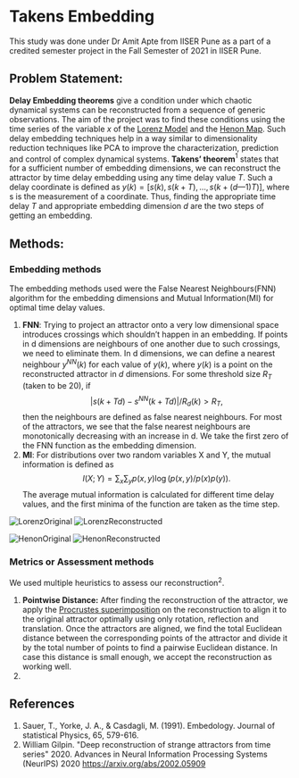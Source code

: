 # Takens Embedding
This study was done under Dr Amit Apte from IISER Pune as a part of a credited semester project in the Fall Semester of 2021 in IISER Pune.
## Problem Statement:
**Delay Embedding theorems** give a condition under which chaotic dynamical systems can be reconstructed from a sequence of generic observations. The aim of the project was to find these conditions using the time series of the variable $x$ of the [Lorenz Model](https://en.wikipedia.org/wiki/Lorenz_system) and the [Henon Map](https://en.wikipedia.org/wiki/H%C3%A9non_map). Such delay embedding techniques help in a way similar to dimensionality reduction techniques like PCA to improve the characterization, prediction and control of complex dynamical systems. **Takens’ theorem**$^1$ states that for a sufficient number of embedding dimensions, we can reconstruct the attractor by time delay embedding using any time delay value $T$. Such a delay coordinate is defined as $y(k)=[s(k),s (k + T), . . . ,s(k +(d —1)T)]$, where s is the measurement of a coordinate. Thus, finding the appropriate time delay $T$ and appropriate embedding dimension $d$ are the two steps of getting an embedding. 
## Methods: 
### Embedding methods
The embedding methods used were the False Nearest Neighbours(FNN) algorithm for the embedding dimensions and Mutual Information(MI) for optimal time delay values. 
1. **FNN**: Trying to project an attractor onto a very low dimensional space introduces crossings which shouldn’t happen in an embedding. If points in d dimensions are neighbours of one another due to such crossings, we need to eliminate them. In d dimensions, we can define a nearest neighbour $y^{NN}(k)$ for each value of $y(k)$, where $y(k)$ is a point on the reconstructed attractor in $d$ dimensions. For some threshold size $R_T$ (taken to be 20), if $$|s(k+Td)-s^{NN}(k+Td)|/R_d(k)>R_T,$$ then the neighbours are defined as false nearest neighbours. For most of the attractors, we see that the false nearest neighbours are monotonically decreasing with an increase in d. We take the first zero of the FNN function as the embedding dimension.
2. **MI**: For distributions over two random variables X and Y, the mutual information is defined as $$I(X;Y) = \sum_x\sum_y p(x,y) \log(p(x,y)/p(x)p(y)).$$ The average mutual information is calculated for different time delay values, and the first minima of the function are taken as the time step.
   
![LorenzOriginal](https://github.com/Deepeshmk/Takens-Embedding/assets/139223828/6fb46432-10ef-4ad2-91a4-eb8460efc34d)
![LorenzReconstructed](https://github.com/Deepeshmk/Takens-Embedding/assets/139223828/0bf6ef52-b24a-4711-a68a-950a3cf1faa9)

![HenonOriginal](https://github.com/Deepeshmk/Takens-Embedding/assets/139223828/3360ee4e-ab5e-4322-b2a6-201fd3fcea51)
![HenonReconstructed](https://github.com/Deepeshmk/Takens-Embedding/assets/139223828/9aa72431-0b58-478a-926f-e1dd7c643e97)


### Metrics or Assessment methods
We used multiple heuristics to assess our reconstruction$^2$.
1. **Pointwise Distance:** After finding the reconstruction of the attractor, we apply the [Procrustes superimposition](https://en.wikipedia.org/wiki/Procrustes_analysis) on the reconstruction to align it to the original attractor optimally using only rotation, reflection and translation. Once the attractors are aligned, we find the total Euclidean distance between the corresponding points of the attractor and divide it by the total number of points to find a pairwise Euclidean distance. In case this distance is small enough, we accept the reconstruction as working well.
2. 


## References
1. Sauer, T., Yorke, J. A., & Casdagli, M. (1991). Embedology. Journal of statistical Physics, 65, 579-616.
1. William Gilpin. "Deep reconstruction of strange attractors from time series" 2020. Advances in Neural Information Processing Systems (NeurIPS) 2020 https://arxiv.org/abs/2002.05909

